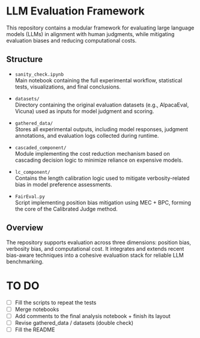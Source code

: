 # LLM Evaluation Framework

This repository contains a modular framework for evaluating large language models (LLMs) in alignment with human judgments, while mitigating evaluation biases and reducing computational costs.

## Structure

- `sanity_check.ipynb`  
  Main notebook containing the full experimental workflow, statistical tests, visualizations, and final conclusions.

- `datasets/`  
  Directory containing the original evaluation datasets (e.g., AlpacaEval, Vicuna) used as inputs for model judgment and scoring.

- `gathered_data/`  
  Stores all experimental outputs, including model responses, judgment annotations, and evaluation logs collected during runtime.

- `cascaded_component/`  
  Module implementing the cost reduction mechanism based on cascading decision logic to minimize reliance on expensive models.

- `lc_component/`  
  Contains the length calibration logic used to mitigate verbosity-related bias in model preference assessments.

- `FairEval.py`  
  Script implementing position bias mitigation using MEC + BPC, forming the core of the Calibrated Judge method.

## Overview

The repository supports evaluation across three dimensions: position bias, verbosity bias, and computational cost. It integrates and extends recent bias-aware techniques into a cohesive evaluation stack for reliable LLM benchmarking.


# TO DO

- [ ] Fill the scripts to repeat the tests 
- [ ] Merge notebooks
- [ ] Add comments to the final analysis notebook + finish its layout
- [ ] Revise gathered_data / datasets (double check)
- [ ] Fill the README